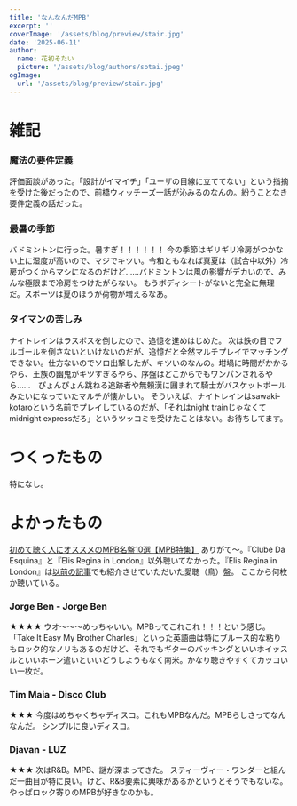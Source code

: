 ```yaml
---
title: 'なんなんだMPB'
excerpt: ''
coverImage: '/assets/blog/preview/stair.jpg'
date: '2025-06-11'
author:
  name: 花初そたい
  picture: '/assets/blog/authors/sotai.jpeg'
ogImage:
  url: '/assets/blog/preview/stair.jpg'
---
```

# 雑記
### 魔法の要件定義
評価面談があった。「設計がイマイチ」「ユーザの目線に立ててない」という指摘を受けた後だったので、前橋ウィッチーズ一話が沁みるのなんの。紛うことなき要件定義の話だった。

### 最暑の季節
バドミントンに行った。暑すぎ！！！！！！
今の季節はギリギリ冷房がつかない上に湿度が高いので、マジでキツい。令和ともなれば真夏は（試合中以外）冷房がつくからマシになるのだけど……バドミントンは風の影響がデカいので、みんな極限まで冷房をつけたがらない。
もうボディシートがないと完全に無理だ。スポーツは夏のほうが荷物が増えるなあ。

### タイマンの苦しみ
ナイトレインはラスボスを倒したので、追憶を進めはじめた。
次は鉄の目でフルゴールを倒さないといけないのだが、追憶だと全然マルチプレイでマッチングできない。仕方ないのでソロ出撃したが、キツいのなんの。坩堝に時間がかかるやら、王族の幽鬼がキツすぎるやら、序盤はどこからでもワンパンされるやら……　ぴょんぴょん跳ねる追跡者や無頼漢に囲まれて騎士がバスケットボールみたいになっていたマルチが懐かしい。
そういえば、ナイトレインはsawaki-kotaroという名前でプレイしているのだが、「それはnight trainじゃなくてmidnight expressだろ」というツッコミを受けたことはない。お待ちしてます。

# つくったもの
特になし。

# よかったもの
[初めて聴く人にオススメのMPB名盤10選【MPB特集】](https://www.musicapopbrasil-kansokujo.com/mpb-for-beginners/)
ありがて～。『Clube Da Esquina』と『Elis Regina in London』以外聴いてなかった。『Elis Regina in London』は[以前の記事](https://priest-tea.hatenablog.com/entry/2022/01/22/204048)でも紹介させていただいた愛聴（鳥）盤。
ここから何枚か聴いている。

### Jorge Ben - Jorge Ben
★★★★
ウオ～～～めっちゃいい。MPBってこれこれ！！！という感じ。「Take It Easy My Brother Charles」といった英語曲は特にブルース的な粘りもロック的なノリもあるのだけど、それでもギターのバッキングといいホイッスルといいホーン遣いといいどうしようもなく南米。かなり聴きやすくてカッコいい一枚だ。

### Tim Maia - Disco Club
★★★
今度はめちゃくちゃディスコ。これもMPBなんだ。MPBらしさってなんなんだ。
シンプルに良いディスコ。

### Djavan - LUZ
★★★
次はR&B。MPB、謎が深まってきた。
スティーヴィー・ワンダーと組んだ一曲目が特に良い。けど、R&B要素に興味があるかというとそうでもないな。やっぱロック寄りのMPBが好きなのかも。